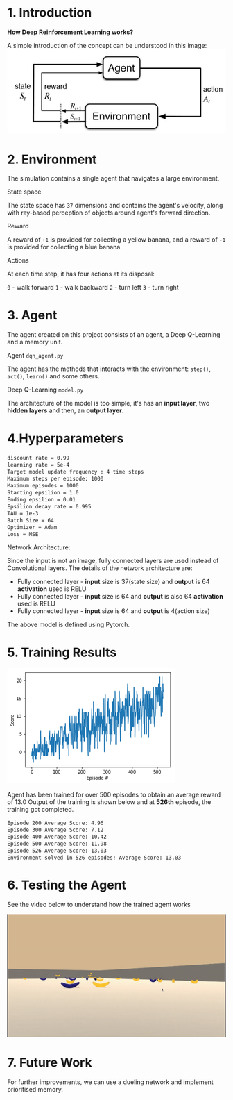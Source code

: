 # 1. Introduction

**How Deep Reinforcement Learning works?**

A simple introduction of the concept can be understood in this image:
![IMAGE OF RL AGENT](https://github.com/gouthamcm/Banana-Navigation/blob/main/RL.jpg)

# 2. Environment
The simulation contains a single agent that navigates a large environment.

State space

The state space has `37` dimensions and contains the agent's velocity, along with ray-based perception of objects around agent's forward direction.

Reward

A reward of `+1` is provided for collecting a yellow banana, and a reward of `-1` is provided for collecting a blue banana.

Actions

At each time step, it has four actions at its disposal:

`0` - walk forward
`1` - walk backward
`2` - turn left
`3` - turn right

# 3. Agent

The agent created on this project consists of an agent, a Deep Q-Learning and a memory unit.

Agent `dqn_agent.py`

The agent has the methods that interacts with the environment: `step()`, `act()`, `learn()` and some others.

Deep Q-Learning `model.py`

The architecture of the model is too simple, it's has an **input layer**, two **hidden layers** and then, an **output layer**.

# 4.Hyperparameters

```Replay buffer size = 1e5
discount rate = 0.99
learning rate = 5e-4
Target model update frequency : 4 time steps
Maximum steps per episode: 1000
Maximum episodes = 1000
Starting epsilion = 1.0
Ending epsilion = 0.01
Epsilion decay rate = 0.995
TAU = 1e-3
Batch Size = 64
Optimizer = Adam
Loss = MSE
```

Network Architecture:

Since the input is not an image, fully connected layers are used instead of Convolutional layers. The details of the network architecture are:
* Fully connected layer - **input** size is 37(state size) and **output** is 64 **activation** used is RELU
* Fully connected layer - **input** size is 64 and **output** is also 64 **activation** used is RELU
* Fully connected layer - **input** size is 64 and **output** is 4(action size)

The above model is defined using Pytorch.

# 5. Training Results

![Training Results](https://github.com/gouthamcm/Banana-Navigation/blob/main/Training%20results.png)

Agent has been trained for over 500 episodes to obtain an average reward of 13.0
Output of the training is shown below and at **526th** episode, the training got completed.

```Episode 100	Average Score: 1.08
Episode 200	Average Score: 4.96
Episode 300	Average Score: 7.12
Episode 400	Average Score: 10.42
Episode 500	Average Score: 11.98
Episode 526	Average Score: 13.03
Environment solved in 526 episodes!	Average Score: 13.03
```

# 6. Testing the Agent

See the video below to understand how the trained agent works

![Banana Navigator](https://github.com/gouthamcm/Banana-Navigation/blob/main/banana-navigator.gif)

# 7. Future Work

For further improvements, we can use a dueling network and implement prioritised memory.
